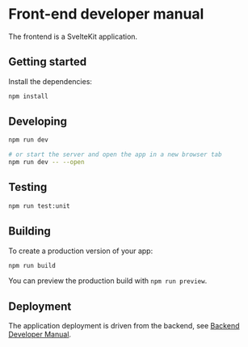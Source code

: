 # Front-end developer manual

The frontend is a SvelteKit application.

## Getting started

Install the dependencies:

```bash
npm install
```

## Developing

```bash
npm run dev

# or start the server and open the app in a new browser tab
npm run dev -- --open
```

## Testing

```bash
npm run test:unit
```

## Building

To create a production version of your app:

```bash
npm run build
```

You can preview the production build with `npm run preview`.

## Deployment

The application deployment is driven from the backend, see [Backend Developer Manual][bdm].

  [bdm]: backend.md
